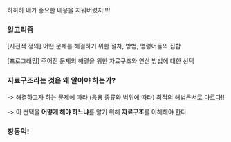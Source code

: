 하하하 내가 중요한 내용을 지워버렸지!!!!



### 알고리즘

[사전적 정의] 어떤 문제를 해결하기 위한 절차, 방법, 명령어들의 집합 

[프로그래밍] 주어진 문제의 해결을 위한 자료구조와 연산 방법에 대한 선택



### 자료구조라는 것은 왜 알아야 하는가?

-> 해결하고자 하는 문제에 따라 (응용 종류와 범위에 따라) <u>최적의 해법은서로 다르다</u>!!

-> 이 선택을 **어떻게 해야 하느냐**를 알기 위해 **자료구조**를 이해해야 한다.

### 장동익!